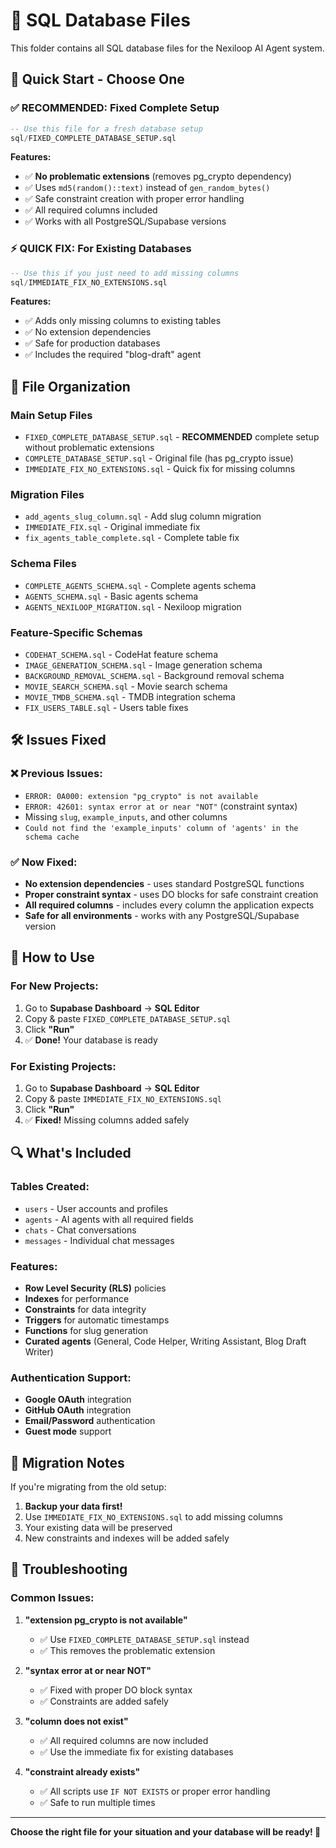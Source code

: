# 📁 SQL Database Files

This folder contains all SQL database files for the Nexiloop AI Agent system.

## 🚀 Quick Start - Choose One

### ✅ **RECOMMENDED: Fixed Complete Setup**
```sql
-- Use this file for a fresh database setup
sql/FIXED_COMPLETE_DATABASE_SETUP.sql
```
**Features:**
- ✅ **No problematic extensions** (removes pg_crypto dependency)
- ✅ Uses `md5(random()::text)` instead of `gen_random_bytes()`
- ✅ Safe constraint creation with proper error handling
- ✅ All required columns included
- ✅ Works with all PostgreSQL/Supabase versions

### ⚡ **QUICK FIX: For Existing Databases**
```sql
-- Use this if you just need to add missing columns
sql/IMMEDIATE_FIX_NO_EXTENSIONS.sql
```
**Features:**
- ✅ Adds only missing columns to existing tables
- ✅ No extension dependencies
- ✅ Safe for production databases
- ✅ Includes the required "blog-draft" agent

## 📂 File Organization

### **Main Setup Files**
- `FIXED_COMPLETE_DATABASE_SETUP.sql` - **RECOMMENDED** complete setup without problematic extensions
- `COMPLETE_DATABASE_SETUP.sql` - Original file (has pg_crypto issue)
- `IMMEDIATE_FIX_NO_EXTENSIONS.sql` - Quick fix for missing columns

### **Migration Files**
- `add_agents_slug_column.sql` - Add slug column migration
- `IMMEDIATE_FIX.sql` - Original immediate fix
- `fix_agents_table_complete.sql` - Complete table fix

### **Schema Files**
- `COMPLETE_AGENTS_SCHEMA.sql` - Complete agents schema
- `AGENTS_SCHEMA.sql` - Basic agents schema
- `AGENTS_NEXILOOP_MIGRATION.sql` - Nexiloop migration

### **Feature-Specific Schemas**
- `CODEHAT_SCHEMA.sql` - CodeHat feature schema
- `IMAGE_GENERATION_SCHEMA.sql` - Image generation schema
- `BACKGROUND_REMOVAL_SCHEMA.sql` - Background removal schema
- `MOVIE_SEARCH_SCHEMA.sql` - Movie search schema
- `MOVIE_TMDB_SCHEMA.sql` - TMDB integration schema
- `FIX_USERS_TABLE.sql` - Users table fixes

## 🛠️ Issues Fixed

### ❌ **Previous Issues:**
- `ERROR: 0A000: extension "pg_crypto" is not available`
- `ERROR: 42601: syntax error at or near "NOT"` (constraint syntax)
- Missing `slug`, `example_inputs`, and other columns
- `Could not find the 'example_inputs' column of 'agents' in the schema cache`

### ✅ **Now Fixed:**
- **No extension dependencies** - uses standard PostgreSQL functions
- **Proper constraint syntax** - uses DO blocks for safe constraint creation
- **All required columns** - includes every column the application expects
- **Safe for all environments** - works with any PostgreSQL/Supabase version

## 🎯 How to Use

### For New Projects:
1. Go to **Supabase Dashboard** → **SQL Editor**
2. Copy & paste `FIXED_COMPLETE_DATABASE_SETUP.sql`
3. Click **"Run"**
4. ✅ **Done!** Your database is ready

### For Existing Projects:
1. Go to **Supabase Dashboard** → **SQL Editor**
2. Copy & paste `IMMEDIATE_FIX_NO_EXTENSIONS.sql`
3. Click **"Run"**
4. ✅ **Fixed!** Missing columns added safely

## 🔍 What's Included

### Tables Created:
- `users` - User accounts and profiles
- `agents` - AI agents with all required fields
- `chats` - Chat conversations
- `messages` - Individual chat messages

### Features:
- **Row Level Security (RLS)** policies
- **Indexes** for performance
- **Constraints** for data integrity
- **Triggers** for automatic timestamps
- **Functions** for slug generation
- **Curated agents** (General, Code Helper, Writing Assistant, Blog Draft Writer)

### Authentication Support:
- **Google OAuth** integration
- **GitHub OAuth** integration
- **Email/Password** authentication
- **Guest mode** support

## 🚨 Migration Notes

If you're migrating from the old setup:
1. **Backup your data first!**
2. Use `IMMEDIATE_FIX_NO_EXTENSIONS.sql` to add missing columns
3. Your existing data will be preserved
4. New constraints and indexes will be added safely

## 🐛 Troubleshooting

### Common Issues:

1. **"extension pg_crypto is not available"**
   - ✅ Use `FIXED_COMPLETE_DATABASE_SETUP.sql` instead
   - ✅ This removes the problematic extension

2. **"syntax error at or near NOT"**
   - ✅ Fixed with proper DO block syntax
   - ✅ Constraints are added safely

3. **"column does not exist"**
   - ✅ All required columns are now included
   - ✅ Use the immediate fix for existing databases

4. **"constraint already exists"**
   - ✅ All scripts use `IF NOT EXISTS` or proper error handling
   - ✅ Safe to run multiple times

---

**Choose the right file for your situation and your database will be ready! 🚀**
